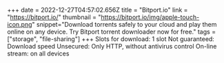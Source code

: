 +++
date = 2022-12-27T04:57:02.656Z
title = "Bitport.io"
link = "https://bitport.io/"
thumbnail = "https://bitport.io/img/apple-touch-icon.png"
snippet="Download torrents safely to your cloud and play them online on any device. Try Bitport torrent downloader now for free."
tags = ["storage", "file-sharing"]
+++
Slots for download: 1 slot
Not guaranteed: Download speed
Unsecured: Only HTTP, without antivirus control
On-line stream: on all devices

